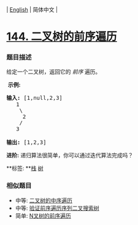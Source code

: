 | [English](README_EN.md) | 简体中文 |

# [144. 二叉树的前序遍历](https://leetcode-cn.com/problems/binary-tree-preorder-traversal)
 ### 题目描述
<p>给定一个二叉树，返回它的&nbsp;<em>前序&nbsp;</em>遍历。</p>

<p>&nbsp;<strong>示例:</strong></p>

<pre><strong>输入:</strong> [1,null,2,3]  
   1
    \
     2
    /
   3 

<strong>输出:</strong> [1,2,3]
</pre>

<p><strong>进阶:</strong>&nbsp;递归算法很简单，你可以通过迭代算法完成吗？</p>

**标签:	**[栈](https://leetcode-cn.com/tag/stack) [树](https://leetcode-cn.com/tag/tree) 
 ### 相似题目
- 中等:	[二叉树的中序遍历](https://leetcode-cn.com/problems/binary-tree-inorder-traversal) 
- 中等:	[验证前序遍历序列二叉搜索树](https://leetcode-cn.com/problems/verify-preorder-sequence-in-binary-search-tree) 
- 简单:	[N叉树的前序遍历](https://leetcode-cn.com/problems/n-ary-tree-preorder-traversal) 
